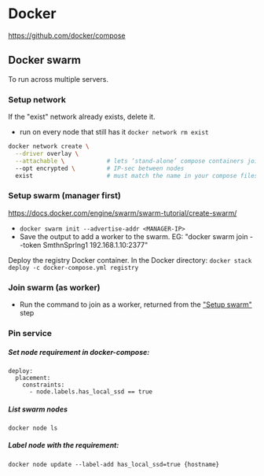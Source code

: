 # Docker
https://github.com/docker/compose

## Docker swarm
To run across multiple servers.

### Setup network
If the "exist" network already exists, delete it.
- run on every node that still has it
`docker network rm exist`
```bash
docker network create \
  --driver overlay \
  --attachable \            # lets ‘stand-alone’ compose containers join, too
  --opt encrypted \         # IP-sec between nodes
  exist                     # must match the name in your compose files
```

### Setup swarm (manager first)
https://docs.docker.com/engine/swarm/swarm-tutorial/create-swarm/
- `docker swarm init --advertise-addr <MANAGER-IP>`
- Save the output to add a worker to the swarm. EG: "docker swarm join --token SmthnSprlng1 192.168.1.10:2377"

Deploy the registry Docker container. In the Docker directory:
`docker stack deploy -c docker-compose.yml registry`

### Join swarm (as worker)
- Run the command to join as a worker, returned from the ["Setup swarm"](./README.md#setup-swarm) step

### Pin service
##### Set node requirement in docker-compose:
```
deploy:
  placement:
    constraints:
      - node.labels.has_local_ssd == true
```

##### List swarm nodes
`docker node ls`

##### Label node with the requirement:
`docker node update --label-add has_local_ssd=true {hostname}`
